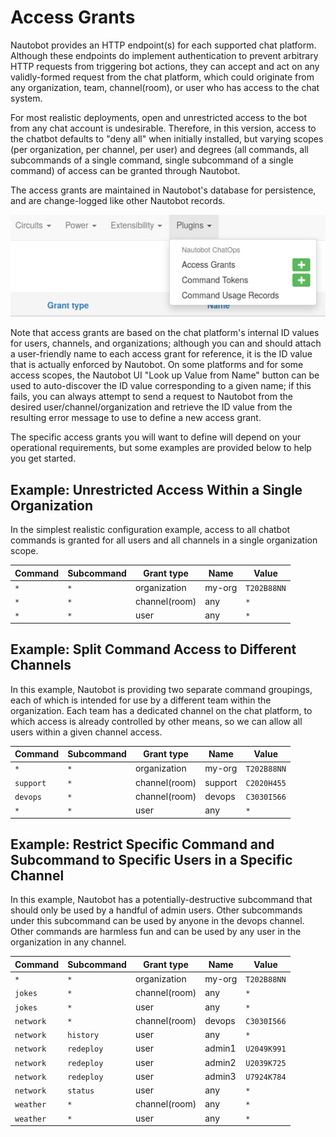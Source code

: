 # Access Grants

<!--access-grant-->
Nautobot provides an HTTP endpoint(s) for each supported chat platform.
Although these endpoints do implement authentication to prevent arbitrary HTTP requests from triggering bot actions,
they can accept and act on any validly-formed request from the chat platform, which could originate from any
organization, team, channel(room), or user who has access to the chat system.

For most realistic deployments, open and unrestricted access to the bot from any chat account is undesirable.
Therefore, in this version, access to the chatbot defaults to "deny all" when initially installed, but varying scopes
(per organization, per channel, per user) and degrees (all commands, all subcommands of a single command,
single subcommand of a single command) of access can be granted through Nautobot.

The access grants are maintained in Nautobot's database for persistence, and are change-logged like other Nautobot records.

![access grants](../images/nb_plugins_grants.png)

Note that access grants are based on the chat platform's internal ID values for users, channels, and organizations;
although you can and should attach a user-friendly name to each access grant for reference, it is the ID value that
is actually enforced by Nautobot. On some platforms and for some access scopes, the Nautobot UI "Look up Value from Name"
button can be used to auto-discover the ID value corresponding to a given name; if this fails, you can always attempt
to send a request to Nautobot from the desired user/channel/organization and retrieve the ID value from the resulting
error message to use to define a new access grant.

The specific access grants you will want to define will depend on your operational requirements,
but some examples are provided below to help you get started.

## Example: Unrestricted Access Within a Single Organization

In the simplest realistic configuration example, access to all chatbot commands is granted for all users and
all channels in a single organization scope.

| Command | Subcommand | Grant type    | Name   | Value       |
| ------- | ---------- | ------------- | ------ | ----------- |
| `*`     | `*`        | organization  | my-org | `T202B88NN` |
| `*`     | `*`        | channel(room) | any    | `*`         |
| `*`     | `*`        | user          | any    | `*`         |

## Example: Split Command Access to Different Channels

In this example, Nautobot is providing two separate command groupings, each of which is intended for use by a
different team within the organization. Each team has a dedicated channel on the chat platform, to which access is
already controlled by other means, so we can allow all users within a given channel access.

| Command   | Subcommand | Grant type    | Name    | Value       |
| --------- | ---------- | ------------- | ------- | ----------- |
| `*`       | `*`        | organization  | my-org  | `T202B88NN` |
| `support` | `*`        | channel(room) | support | `C2020H455` |
| `devops`  | `*`        | channel(room) | devops  | `C3030I566` |
| `*`       | `*`        | user          | any     | `*`         |

## Example: Restrict Specific Command and Subcommand to Specific Users in a Specific Channel

In this example, Nautobot has a potentially-destructive subcommand that should only be used by a handful of admin users.
Other subcommands under this subcommand can be used by anyone in the devops channel.
Other commands are harmless fun and can be used by any user in the organization in any channel.

| Command   | Subcommand | Grant type    | Name    | Value       |
| --------- | ---------- | ------------- | ------- | ----------- |
| `*`       | `*`        | organization  | my-org  | `T202B88NN` |
| `jokes`   | `*`        | channel(room) | any     | `*`         |
| `jokes`   | `*`        | user          | any     | `*`         |
| `network` | `*`        | channel(room) | devops  | `C3030I566` |
| `network` | `history`  | user          | any     | `*`         |
| `network` | `redeploy` | user          | admin1  | `U2049K991` |
| `network` | `redeploy` | user          | admin2  | `U2039K725` |
| `network` | `redeploy` | user          | admin3  | `U7924K784` |
| `network` | `status`   | user          | any     | `*`         |
| `weather` | `*`        | channel(room) | any     | `*`         |
| `weather` | `*`        | user          | any     | `*`         |
